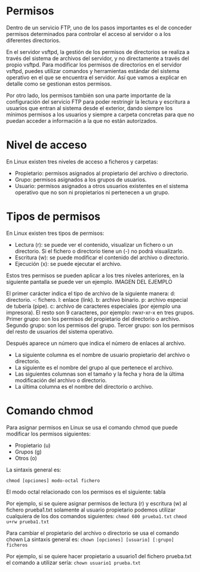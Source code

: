 # Permisos 
Dentro de un servicio FTP, uno de los pasos importantes es el de conceder permisos determinados para controlar el acceso al servidor o a los diferentes directorios.

En el servidor vsftpd, la gestión de los permisos de directorios se realiza a través del sistema de archivos del servidor, y no directamente a través del propio vsftpd. Para modificar los permisos de directorios en el servidor vsftpd, puedes utilizar comandos y herramientas estándar del sistema operativo en el que se encuentra el servidor.  Así que vamos a explicar en detalle como se gestionan estos permisos.


Por otro lado, los permisos también son una parte importante de la configuración del servicio FTP para poder restringir la lectura y escritura a usuarios que entran al sistema desde el exterior, dando siempre los mínimos permisos a los usuarios y siempre a carpeta concretas para que no puedan acceder a información a la que no están autorizados.

# Nivel de acceso

En Linux existen tres niveles de acceso a ficheros y carpetas:
- Propietario: permisos asignados al propietario del archivo o directorio.
- Grupo: permisos asignados a los grupos de usuarios.
- Usuario: permisos asignados a otros usuarios existentes en el sistema operativo que no son ni propietarios ni pertenecen a un grupo.

# Tipos de permisos

En Linux existen tres tipos de permisos:
- Lectura (r): se puede ver el contenido, visualizar un fichero o un directorio. Si el fichero o directorio tiene un (-) no podrá visualizarlo.
- Escritura (w): se puede modificar el contenido del archivo o directorio.
- Ejecución (x): se puede ejecutar el archivo.

Estos tres permisos se pueden aplicar a los tres niveles anteriores, en la siguiente pantalla se puede ver un ejemplo.
IMAGEN DEL EJEMPLO

El primer carácter indica el tipo de archivo de la siguiente manera: d: directorio.
-: fichero.
l: enlace (link).
b: archivo binario.
p: archivo especial de tubería (pipe).
c: archivo de caracteres especiales (por ejemplo una impresora).
El resto son 9 caracteres, por ejemplo: rwxr-xr-x en tres grupos.
Primer grupo: son los permisos del propietario del directorio o archivo.
Segundo grupo: son los permisos del grupo.
Tercer grupo: son los permisos del resto de usuarios del sistema operativo.

Después aparece un número que indica el número de enlaces al archivo.
- La siguiente columna es el nombre de usuario propietario del archivo o directorio.
- La siguiente es el nombre del grupo al que pertenece el archivo.
- Las siguientes columnas son el tamaño y la fecha y hora de la última modificación del archivo o directorio.
- La última columna es el nombre del directorio o archivo.

# Comando chmod
Para asignar permisos en Linux se usa el comando chmod que puede modificar los permisos siguientes:
- Propietario (u) 
- Grupos (g)
- Otros (o)

La sintaxis general es: 

`
chmod [opciones] modo-octal fichero
`

El modo octal relacionado con los permisos es el siguiente:
tabla 

Por ejemplo, si se quiere asignar permisos de lectura (r) y escritura (w) al fichero prueba1.txt solamente al usuario propietario podemos utilizar cualquiera de los dos comandos siguientes:
`chmod 600 prueba1.txt` 
`chmod u+rw prueba1.txt`

Para cambiar el propietario del archivo o directorio se usa el comando chown
La sintaxis general es: `chown [opciones] [usuario] [:grupo] ficheros`

Por ejemplo, si se quiere hacer propietario a usuario1 del fichero prueba.txt el comando a utilizar sería: `chown usuario1 prueba.txt`



